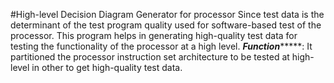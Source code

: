 #High-level Decision Diagram Generator for processor
Since test data is the determinant of the test program quality used for software-based test of the processor.
This program helps in generating high-quality test data for testing the functionality of the processor at a high level.
              *********Function**************:
It partitioned the processor instruction set architecture to be tested at high-level in other to get high-quality test data.
